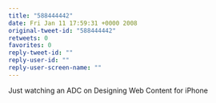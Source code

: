 ```yaml
---
title: "588444442"
date: Fri Jan 11 17:59:31 +0000 2008
original-tweet-id: "588444442"
retweets: 0
favorites: 0
reply-tweet-id: ""
reply-user-id: ""
reply-user-screen-name: ""
---
```

Just watching an ADC  on Designing Web Content for iPhone
